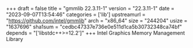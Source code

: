 +++
draft = false
title = "gmmlib 22.3.11-1"
version = "22.3.11-1"
date = "2023-09-07T13:54:46"
categories = ['lib']
upstreamurl = "https://github.com/intel/gmmlib"
arch = "x86_64"
size = "244204"
usize = "1637696"
sha1sum = "cedbc47337e736e0e511d1ca5b30732348ca74bf"
depends = "['libstdc++>=12.2']"
+++
Intel Graphics Memory Management Library
